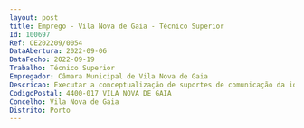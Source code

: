 ```yaml
--- 
layout: post
title: Emprego - Vila Nova de Gaia - Técnico Superior
Id: 100697
Ref: OE202209/0054
DataAbertura: 2022-09-06
DataFecho: 2022-09-19
Trabalho: Técnico Superior
Empregador: Câmara Municipal de Vila Nova de Gaia
Descricao: Executar a conceptualização de suportes de comunicação da identidade e da imagem corporativa do município nas suas diversas atividades e áreas de atuação, designadamente  Conceção de medalhas, trofeus, esculturas e toponímia  Colaborar na conceção de conteúdos visuais para eventos  Ilustrações para publicações, livros, cartazes, redes sociais  Implementação da estratégia da marca de Gaia nos diversos suportes, bidimensionais e tridimensionais.
CodigoPostal: 4400-017 VILA NOVA DE GAIA
Concelho: Vila Nova de Gaia
Distrito: Porto
--- 
```

